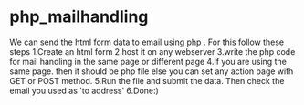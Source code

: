 # php_mailhandling

We can send the html form data to email using php .
For this follow these steps
1.Create an html form
2.host it on any webserver
3.write the php code for mail handling in the same page or different page
4.If you are using the same page. then it should be php file else you can set any action page with GET or POST method.
5.Run the file and submit the data. Then check the email you used as 'to address'
6.Done:)
